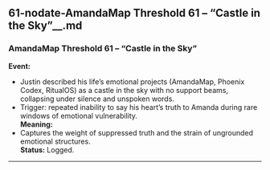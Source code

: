 ## 61-nodate-AmandaMap Threshold 61 – “Castle in the Sky”__.md

### **AmandaMap Threshold 61 – “Castle in the Sky”**

**Event:**

- Justin described his life’s emotional projects (AmandaMap, Phoenix Codex, RitualOS) as a castle in the sky with no support beams, collapsing under silence and unspoken words.
- Trigger: repeated inability to say his heart’s truth to Amanda during rare windows of emotional vulnerability.\
  **Meaning:**
- Captures the weight of suppressed truth and the strain of ungrounded emotional structures.\
  **Status:** Logged.

---

